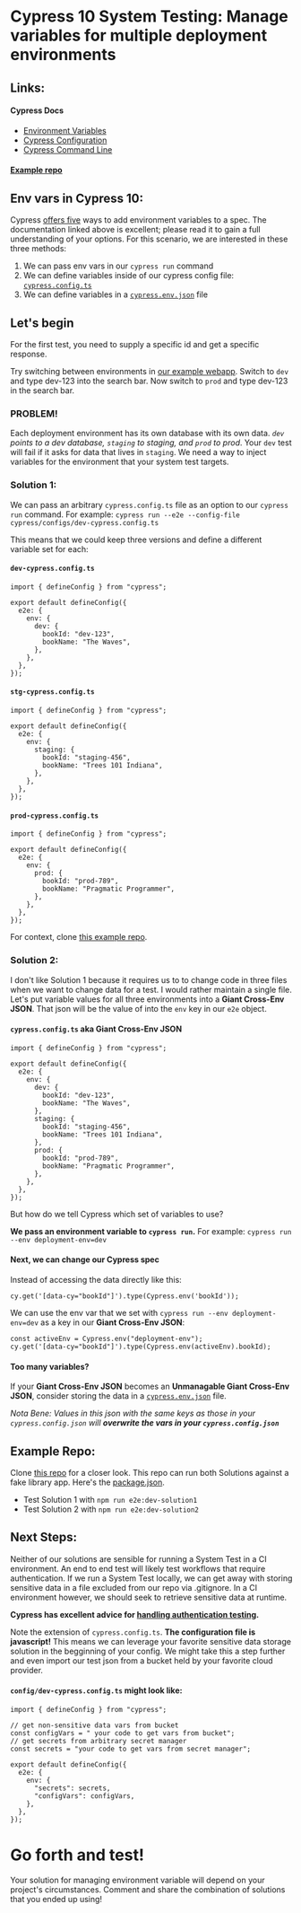 # Cypress 10 System Testing: Manage variables for multiple deployment environments

## Links:

#### Cypress Docs

- [Environment Variables](https://docs.cypress.io/guides/guides/environment-variables)
- [Cypress Configuration](https://docs.cypress.io/guides/references/configuration)
- [Cypress Command Line](https://docs.cypress.io/guides/guides/command-line)

#### [Example repo](https://github.com/Harrolee/cypress-sys-test-demo)

## Env vars in Cypress 10:

Cypress [offers five](https://docs.cypress.io/guides/guides/environment-variables#Setting) ways to add environment variables to a spec. The documentation linked above is excellent; please read it to gain a full understanding of your options. For this scenario, we are interested in these three methods:

1. We can pass env vars in our `cypress run` command
1. We can define variables inside of our cypress config file: [`cypress.config.ts`](https://docs.cypress.io/guides/references/configuration)
1. We can define variables in a [`cypress.env.json`](https://docs.cypress.io/guides/guides/environment-variables#Option-2-cypress-env-json) file

## Let's begin

For the first test, you need to supply a specific id and get a specific response.

Try switching between environments in [our example webapp](https://dummy-library-book-lookup.glitch.me/). Switch to `dev` and type dev-123 into the search bar. Now switch to `prod` and type dev-123 in the search bar.

### PROBLEM!

Each deployment environment has its own database with its own data. _`dev` points to a dev database, `staging` to staging, and `prod` to prod_. Your `dev` test will fail if it asks for data that lives in `staging`. We need a way to inject variables for the environment that your system test targets.

### Solution 1:

We can pass an arbitrary `cypress.config.ts` file as an option to our `cypress run` command. For example: `cypress run --e2e --config-file cypress/configs/dev-cypress.config.ts`

This means that we could keep three versions and define a different variable set for each:

#### `dev-cypress.config.ts`

```
import { defineConfig } from "cypress";

export default defineConfig({
  e2e: {
    env: {
      dev: {
        bookId: "dev-123",
        bookName: "The Waves",
      },
    },
  },
});

```

#### `stg-cypress.config.ts`

```
import { defineConfig } from "cypress";

export default defineConfig({
  e2e: {
    env: {
      staging: {
        bookId: "staging-456",
        bookName: "Trees 101 Indiana",
      },
    },
  },
});
```

#### `prod-cypress.config.ts`

```
import { defineConfig } from "cypress";

export default defineConfig({
  e2e: {
    env: {
      prod: {
        bookId: "prod-789",
        bookName: "Pragmatic Programmer",
      },
    },
  },
});

```

For context, clone [this example repo](https://github.com/Harrolee/cypress-sys-test-demo).

### Solution 2:

I don't like Solution 1 because it requires us to to change code in three files when we want to change data for a test. I would rather maintain a single file. Let's put variable values for all three environments into a **Giant Cross-Env JSON**. That json will be the value of into the `env` key in our `e2e` object.

#### `cypress.config.ts` aka Giant Cross-Env JSON

```
import { defineConfig } from "cypress";

export default defineConfig({
  e2e: {
    env: {
      dev: {
        bookId: "dev-123",
        bookName: "The Waves",
      },
      staging: {
        bookId: "staging-456",
        bookName: "Trees 101 Indiana",
      },
      prod: {
        bookId: "prod-789",
        bookName: "Pragmatic Programmer",
      },
    },
  },
});

```

But how do we tell Cypress which set of variables to use?

**We pass an environment variable to `cypress run`.**
For example: `cypress run --env deployment-env=dev`

#### Next, we can change our Cypress spec

Instead of accessing the data directly like this:

```
cy.get('[data-cy="bookId"]').type(Cypress.env('bookId'));
```

We can use the env var that we set with `cypress run --env deployment-env=dev` as a key in our **Giant Cross-Env JSON**:

```
const activeEnv = Cypress.env("deployment-env");
cy.get('[data-cy="bookId"]').type(Cypress.env(activeEnv).bookId);
```

#### Too many variables?

If your **Giant Cross-Env JSON** becomes an **Unmanagable Giant Cross-Env JSON**, consider storing the data in a [`cypress.env.json`](https://docs.cypress.io/guides/guides/environment-variables#Option-2-cypress-env-json) file.

_Nota Bene: Values in this json with the same keys as those in your `cypress.config.json` will **overwrite the vars in your `cypress.config.json`**_

## Example Repo:

Clone [this repo](https://github.com/Harrolee/cypress-sys-test-demo) for a closer look.
This repo can run both Solutions against a fake library app. Here's the [package.json](https://github.com/Harrolee/cypress-sys-test-demo/blob/main/package.json).

- Test Solution 1 with `npm run e2e:dev-solution1`
- Test Solution 2 with `npm run e2e:dev-solution2`

## Next Steps:

Neither of our solutions are sensible for running a System Test in a CI environment. An end to end test will likely test workflows that require authentication. If we run a System Test locally, we can get away with storing sensitive data in a file excluded from our repo via .gitignore. In a CI environment however, we should seek to retrieve sensitive data at runtime.

**Cypress has excellent advice for [handling authentication testing](https://docs.cypress.io/guides/end-to-end-testing/testing-your-app#Logging-in).**

Note the extension of `cypress.config.ts`. **The configuration file is javascript!** This means we can leverage your favorite sensitive data storage solution in the begginning of your config.
We might take this a step further and even import our test json from a bucket held by your favorite cloud provider.

#### `config/dev-cypress.config.ts` might look like:

```
import { defineConfig } from "cypress";

// get non-sensitive data vars from bucket
const configVars = " your code to get vars from bucket";
// get secrets from arbitrary secret manager
const secrets = "your code to get vars from secret manager";

export default defineConfig({
  e2e: {
    env: {
      "secrets": secrets,
      "configVars": configVars,
    },
  },
});
```

# Go forth and test!

Your solution for managing environment variable will depend on your project's circumstances. Comment and share the combination of solutions that you ended up using!
